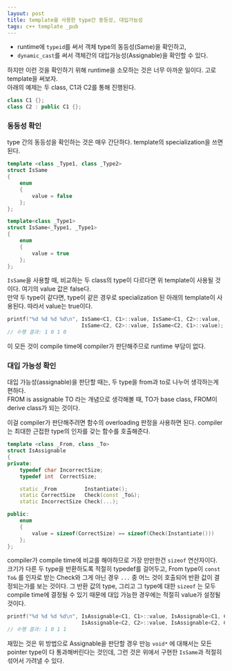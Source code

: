 ```yaml
---
layout: post
title: template을 사용한 type간 동등성, 대입가능성
tags: c++ template _pub
---
```


* runtime에 `typeid`를 써서 객체 type의 동등성(Same)을 확인하고,
* `dynamic_cast`를 써서 객체간의 대입가능성(Assignable)을 확인할 수 있다.

하지만 이런 것을 확인하기 위해 runtime을 소모하는 것은 너무 아까운 일이다. 고로 template을 써보자.  
아래의 예제는 두 class, C1과 C2를 통해 진행된다.

```cpp
class C1 {};
class C2 : public C1 {};
```

### 동등성 확인 ###

type 간의 동등성을 확인하는 것은 매우 간단하다. template의 specialization을 쓰면 된다.

```cpp
template <class _Type1, class _Type2>
struct IsSame
{
	enum
	{
		value = false
	};
};

template<class _Type1>
struct IsSame<_Type1, _Type1>
{
	enum 
	{
		value = true
	};
};
```

`IsSame`을 사용할 때, 비교하는 두 class의 type이 다르다면 위 template이 사용될 것이다. 여기의 value 값은 false다.  
만약 두 type이 같다면, type이 같은 경우로 specialization 된 아래의 template이 사용된다. 따라서 value는 true이다.

```cpp
printf("%d %d %d %d\n", IsSame<C1, C1>::value, IsSame<C1, C2>::value,
                        IsSame<C2, C2>::value, IsSame<C2, C1>::value);
// 수행 결과: 1 0 1 0
```

이 모든 것이 compile time에 compiler가 판단해주므로 runtime 부담이 없다.

### 대입 가능성 확인 ###

대입 가능성(assignable)을 판단할 때는, 두 type을 from과 to로 나누어 생각하는게 편하다.  
FROM is assignable TO 라는 개념으로 생각해볼 때, TO가 base class, FROM이 derive class가 되는 것이다.

이걸 compiler가 판단해주려면 함수의 overloading 판정을 사용하면 된다.
compiler는 최대한 근접한 type의 인자를 갖는 함수를 호출해준다.

```cpp
template <class _From, class _To>
struct IsAssignable
{
private:
	typedef char IncorrectSize;
	typedef int  CorrectSize;

	static _From         Instantiate();
	static CorrectSize   Check(const _To&);
	static IncorrectSize Check(...);

public:
	enum
	{
		value = sizeof(CorrectSize) == sizeof(Check(Instantiate()))
	};
};
```

compiler가 compile time에 비교를 해야하므로 가장 만만한건 `sizeof` 연산자이다.  
크기가 다른 두 type을 반환하도록 적절히 typedef를 걸어두고, From type이 `const To&` 를 인자로 받는 Check와 그게 아닌 경우 `...` 중 어느 것이 호출되어 반환 값이 결정되는가를 보는 것이다. 그 반환 값의 type, 그리고 그 type에 대한 `sizeof` 는 모두 compile time에 결정될 수 있기 때문에 대입 가능한 경우에는 적절히 value가 설정될 것이다.

```cpp
printf("%d %d %d %d\n", IsAssignable<C1, C1>::value, IsAssignable<C1, C2>::value,
                        IsAssignable<C2, C2>::value, IsAssignable<C2, C1>::value);
// 수행 결과: 1 0 1 1
```

재밌는 것은 위 방법으로 Assignable을 판단할 경우 만능 `void*` 에 대해서는 모든 pointer type이 다 통과해버린다는 것인데, 그런 것은 위에서 구현한 `IsSame`과 적절히 섞어서 가려낼 수 있다.